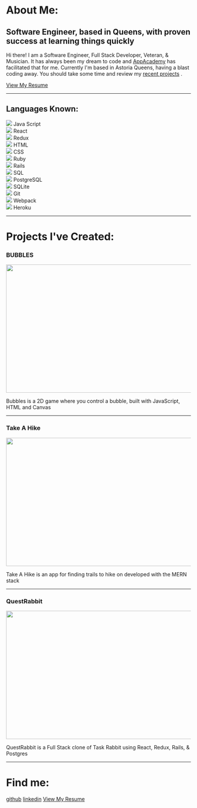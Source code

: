 <head>
<link rel="stylesheet" href="./style.css">
<link rel='icon' type='image/png' href='./images/favicon.ico'/>
<!-- <script src="./hover.js"></script> -->
</head>

# About Me:

<div class='intro'>
<h2>Software Engineer, based in Queens, with proven success at learning things quickly</h2>
<p>Hi there! I am a Software Engineer, Full Stack Developer, Veteran, & Musician. It has always been my dream to code and <a target="_blank" class="a3" href="https://www.appacademy.io/">AppAcademy</a> has facilitated that for me. Currently I'm based in Astoria Queens, having a blast coding away. You should take some time and review my <a href="#projects" class='a3'>recent projects</a> .</p>
<a target="_blank" class='a2' href="https://drive.google.com/file/d/1AsTQNu3M0gmi4ZkAlve4Ibas4-M9C8jm/view?usp=sharing">
View My Resume
</a>
</div>

<hr/>

## Languages Known:

<div id="code">
<div class='desc'>
<img class="code" src="images/js.png">
<span>Java Script</span>
</div>
<div class="desc">
<img class="code" src="images/react.png">
<span>React</span>
</div>
<div class="desc">
<img class="code" src="images/redux.png">
<span>Redux</span>
</div>
<div class="desc">
<img class="code" src="images/html.png">
<span>HTML</span>
</div>
<div class="desc">
<img class="code" src="images/css.png">
<span>CSS</span>
</div>
<div class="desc">
<img class="code" src="images/ruby.png">
<span>Ruby</span>
</div>
<div class="desc">
<img class="code" src="images/rails.png">
<span>Rails</span>
</div>
<div class="desc">
<img class="code2" src="images/sql.png">
<span>SQL</span>
</div>
<div class="desc">
<img class="code" src="images/post.png">
<span>PostgreSQL</span>
</div>
<div class="desc">
<img class="code2" src="images/lite.png">
<span>SQLite</span>
</div>
<div class="desc">
<img class="code2" src="images/git.png">
<span>Git</span>
</div>
<div class="desc">
<img class="code2" src="images/webpack.png">
<span>Webpack</span>
</div>
<div class="desc">
<img class="code2" src="images/heroku.png">
<span>Heroku</span>
</div>
</div>
<hr/>

# Projects I've Created:

<div class="projects" id='projects'>
<div class="display">

<h3>BUBBLES</h3>
<a target="_blank" class="a" href="https://bman2386.github.io/Bubbles_JS_Project/"><img src="images/Bubbles.PNG" height="350" width="600"></a>
<p class='p'>Bubbles is a 2D game where you control a bubble, built with JavaScript, HTML and Canvas</p>
<hr/>
</div>

<div class="display">

<h3>Take A Hike</h3>
<a target="_blank" class="a" href="https://take-a-hike1.herokuapp.com/#/"><img src="images/hiking.gif" height="350" width="600"></a>
<p class='p'>Take A Hike is an app for finding trails to hike on developed with the MERN stack</p>
<hr/>
</div>

<div class="display">

<h3>QuestRabbit</h3>
<a target="_blank" class="a" href="https://quest-rabbit.herokuapp.com/#/"><img src="images/QuestRabbit.PNG" height="350" width="600"></a>
<p class='p'>QuestRabbit is a Full Stack clone of Task Rabbit using React, Redux, Rails, & Postgres</p>

</div>
</div>

<hr/>

# Find me:
<div class='links'>
<a target="_blank" class='a2' href="https://github.com/Bman2386">github</a>
<a target="_blank" class='a2' href="https://www.linkedin.com/in/brendonbiagi/">linkedin</a>
<a target="_blank" class='a2' href="https://drive.google.com/file/d/1AsTQNu3M0gmi4ZkAlve4Ibas4-M9C8jm/view?usp=sharing">
View My Resume
</a>
</div>